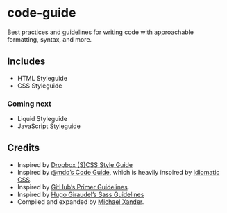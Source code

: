 # code-guide

Best practices and guidelines for writing code with approachable formatting, syntax, and more.

## Includes

- HTML Styleguide
- CSS Styleguide

### Coming next

- Liquid Styleguide
- JavaScript Styleguide

## Credits

- Inspired by [Dropbox (S)CSS Style Guide](https://github.com/dropbox/css-style-guide)
- Inspired by [@mdo’s Code Guide](http://codeguide.co), which is heavily inspired by [Idiomatic CSS](https://github.com/necolas/idiomatic-css).
- Inspired by [GitHub’s Primer Guidelines](http://primercss.io/guidelines/).
- Inspired by [Hugo Giraudel’s Sass Guidelines](https://sass-guidelin.es/#architecture)
- Compiled and expanded by [Michael Xander](http://michaelxander.com).